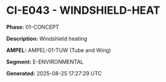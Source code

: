 # CI-E043 - WINDSHIELD-HEAT

**Phase:** 01-CONCEPT

**Description:** Windshield heating

**AMPEL:** AMPEL-01-TUW (Tube and Wing)

**Segment:** E-ENVIRONMENTAL

**Generated:** 2025-08-25 17:27:29 UTC
